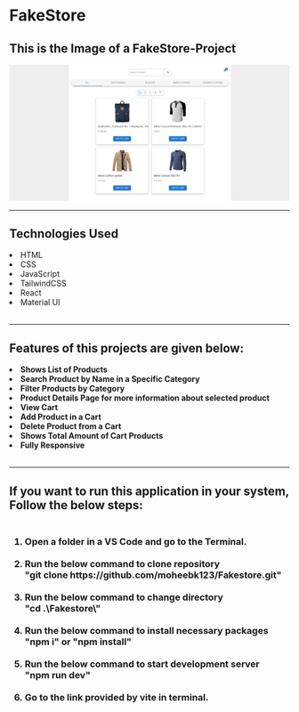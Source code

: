# FakeStore

<h2>This is the Image of a FakeStore-Project</h2>
<img src="./public/photo1.png" />
<br/>
<hr/>
<h2>Technologies Used</h2>
<li>HTML</li>
<li>CSS</li>
<li>JavaScript</li>
<li>TailwindCSS</li>
<li>React</li>
<li>Material UI</li>
<br/>
<hr/>
<h2>Features of this projects are given below:</h2>
<li><b>Shows List of Products</b></li>
<li><b>Search Product by Name in a Specific Category</b></li>
<li><b>Filter Products by Category</b></li>
<li><b>Product Details Page for more information about selected product</b></li>
<li><b>View Cart</b></li>
<li><b>Add Product in a Cart</b></li>
<li><b>Delete Product from a Cart</b></li>
<li><b>Shows Total Amount of Cart Products</b></li>
<li><b>Fully Responsive</b></li>
<br/>
<hr/>
<h2>If you want to run this application in your system, Follow the below steps:</h2>
<h3>
<ol type="1">
  <br/>
  <li>
    Open a folder in a VS Code and go to the Terminal.
  </li>
  <br/>
  <li>
    Run the below command to clone repository
    <br />"git clone https://github.com/moheebk123/Fakestore.git"
  </li>
  <br/>
  <li>
    Run the below command to change directory
    <br />"cd .\Fakestore\"
  </li>
  <br/>
  <li>
    Run the below command to install necessary packages <br />"npm i" or
    "npm install"
  </li>
  <br/>
  <li>
    Run the below command to start development server<br />"npm run dev"
  </li>
  <br/>
  <li>
    Go to the link provided by vite in terminal.
  </li>
</ol>

